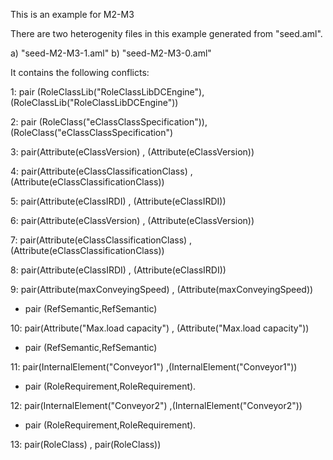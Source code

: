 This is an example for M2-M3

There are two heterogenity files in this example generated from "seed.aml".

a) "seed-M2-M3-1.aml"
b) "seed-M2-M3-0.aml"


It contains the following conflicts:


1: pair (RoleClassLib("RoleClassLibDCEngine"),(RoleClassLib("RoleClassLibDCEngine"))

2: pair (RoleClass("eClassClassSpecification")),(RoleClass("eClassClassSpecification")

3: pair(Attribute(eClassVersion) , (Attribute(eClassVersion))

4: pair(Attribute(eClassClassificationClass) , (Attribute(eClassClassificationClass))

5: pair(Attribute(eClassIRDI) , (Attribute(eClassIRDI))

6: pair(Attribute(eClassVersion) , (Attribute(eClassVersion))

7: pair(Attribute(eClassClassificationClass) , (Attribute(eClassClassificationClass))

8: pair(Attribute(eClassIRDI) , (Attribute(eClassIRDI))




9: pair(Attribute(maxConveyingSpeed) , (Attribute(maxConveyingSpeed))

 - pair (RefSemantic,RefSemantic)

10: pair(Attribute("Max.load capacity") , (Attribute("Max.load capacity"))

 - pair (RefSemantic,RefSemantic)


11: pair(InternalElement("Conveyor1") ,(InternalElement("Conveyor1"))
 
 - pair (RoleRequirement,RoleRequirement).


12: pair(InternalElement("Conveyor2") ,(InternalElement("Conveyor2"))
 
 - pair (RoleRequirement,RoleRequirement).

13: pair(RoleClass) , pair(RoleClass))

